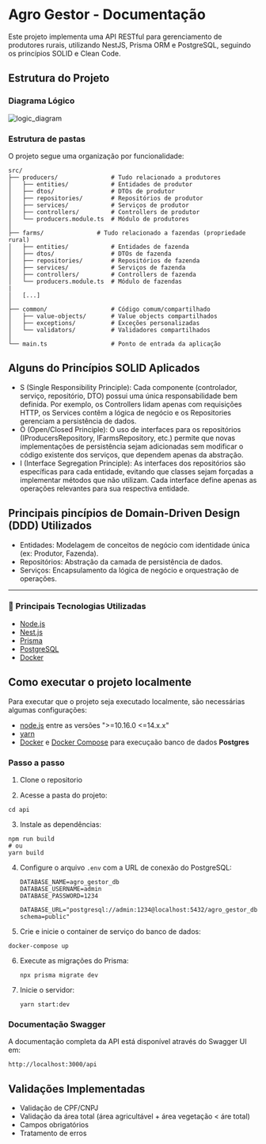 # Agro Gestor - Documentação

Este projeto implementa uma API RESTful para gerenciamento de produtores rurais, utilizando NestJS, Prisma ORM e PostgreSQL, seguindo os princípios SOLID e Clean Code.

## Estrutura do Projeto

### Diagrama Lógico
![logic_diagram](./img/logic_diagram.png)


### Estrutura de pastas
O projeto segue uma organização por funcionalidade:

```
src/
├── producers/               # Tudo relacionado a produtores
│   ├── entities/            # Entidades de produtor
│   ├── dtos/                # DTOs de produtor
│   ├── repositories/        # Repositórios de produtor
│   ├── services/            # Serviços de produtor
│   ├── controllers/         # Controllers de produtor
│   └── producers.module.ts  # Módulo de produtores
│
├── farms/               # Tudo relacionado a fazendas (propriedade rural)
│   ├── entities/            # Entidades de fazenda
│   ├── dtos/                # DTOs de fazenda
│   ├── repositories/        # Repositórios de fazenda
│   ├── services/            # Serviços de fazenda
│   ├── controllers/         # Controllers de fazenda
│   └── producers.module.ts  # Módulo de fazendas
|
│   [...]
│
├── common/                  # Código comum/compartilhado
│   ├── value-objects/       # Value objects compartilhados
│   ├── exceptions/          # Exceções personalizadas
│   └── validators/          # Validadores compartilhados
│
└── main.ts                  # Ponto de entrada da aplicação
```

## Alguns do Princípios SOLID Aplicados

- S (Single Responsibility Principle): Cada componente (controlador, serviço, repositório, DTO) possui uma única responsabilidade bem definida. Por exemplo, os Controllers lidam apenas com requisições HTTP, os Services contêm a lógica de negócio e os Repositories gerenciam a persistência de dados.
- O (Open/Closed Principle): O uso de interfaces para os repositórios (IProducersRepository, IFarmsRepository, etc.) permite que novas implementações de persistência sejam adicionadas sem modificar o código existente dos serviços, que dependem apenas da abstração.
- I (Interface Segregation Principle): As interfaces dos repositórios são específicas para cada entidade, evitando que classes sejam forçadas a implementar métodos que não utilizam. Cada interface define apenas as operações relevantes para sua respectiva entidade.


## Principais pincípios de Domain-Driven Design (DDD) Utilizados
- Entidades: Modelagem de conceitos de negócio com identidade única (ex: Produtor, Fazenda).
- Repositórios: Abstração da camada de persistência de dados.
- Serviços: Encapsulamento da lógica de negócio e orquestração de operações.

------

### :rocket: Principais Tecnologias Utilizadas
- [Node.js](https://nodejs.org/en/)
- [Nest.js](https://nestjs.com/)
- [Prisma](https://www.prisma.io/)
- [PostgreSQL](https://www.postgresql.org/)
- [Docker](https://www.docker.com/)
  
## Como executar o projeto localmente
Para executar que o projeto seja executado localmente, são necessárias algumas configurações:
- [node.js](https://nodejs.org/en/) entre as versões ">=10.16.0 <=14.x.x"
- [yarn](https://yarnpkg.com/getting-started/install)
- [Docker](https://docs.docker.com/engine/installation/) e [Docker Compose](https://docs.docker.com/compose/install/) para execuçaão banco de dados **Postgres**

### Passo a passo
1. Clone o repositorio

2. Acesse a pasta do projeto:

```
cd api
```

3. Instale as dependências:

```
npm run build
# ou
yarn build
```

4. Configure o arquivo `.env` com a URL de conexão do PostgreSQL:
   ```
   DATABASE_NAME=agro_gestor_db
   DATABASE_USERNAME=admin
   DATABASE_PASSWORD=1234

   DATABASE_URL="postgresql://admin:1234@localhost:5432/agro_gestor_db?schema=public"
   ```
   
5. Crie e inicie o container de serviço do banco de dados:

```
docker-compose up
```
   
6. Execute as migrações do Prisma:
   ```
   npx prisma migrate dev
   ```
   
7. Inicie o servidor:
   ```
   yarn start:dev
   ```


### Documentação Swagger

A documentação completa da API está disponível através do Swagger UI em:

```
http://localhost:3000/api
```

## Validações Implementadas

- Validação de CPF/CNPJ
- Validação da área total (área agricultável + área vegetação < áre total)
- Campos obrigatórios
- Tratamento de erros
